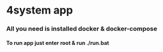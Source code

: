 # 4system app

### All you need is installed docker & docker-compose
#### To run app just enter root & run ./run.bat